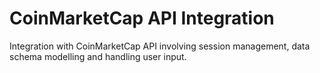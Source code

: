 # CoinMarketCap API Integration

Integration with CoinMarketCap API involving session management, data schema modelling and handling user input.
